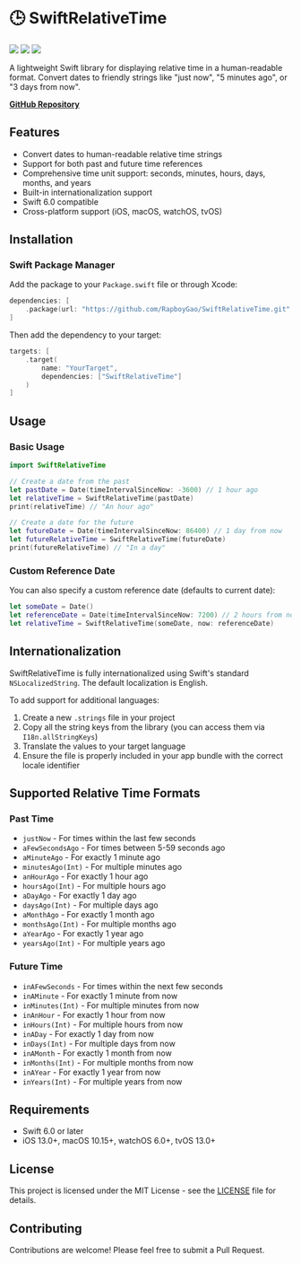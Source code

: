 # 🕒 SwiftRelativeTime

[![](https://img.shields.io/badge/Swift-6.0-FFAC45.svg)](https://swift.org/)
[![](https://img.shields.io/badge/platform-iOS%20%7C%20macOS%20%7C%20watchOS%20%7C%20tvOS-blue.svg)](https://github.com/RapboyGao/SwiftRelativeTime)
[![](https://img.shields.io/badge/license-MIT-green.svg)](https://github.com/RapboyGao/SwiftRelativeTime/blob/main/LICENSE)

A lightweight Swift library for displaying relative time in a human-readable format. Convert dates to friendly strings like "just now", "5 minutes ago", or "3 days from now".

**[GitHub Repository](https://github.com/RapboyGao/SwiftRelativeTime.git)**

## Features

- Convert dates to human-readable relative time strings
- Support for both past and future time references
- Comprehensive time unit support: seconds, minutes, hours, days, months, and years
- Built-in internationalization support
- Swift 6.0 compatible
- Cross-platform support (iOS, macOS, watchOS, tvOS)

## Installation

### Swift Package Manager

Add the package to your `Package.swift` file or through Xcode:

```swift
dependencies: [
    .package(url: "https://github.com/RapboyGao/SwiftRelativeTime.git", from: "1.0.0")
]
```

Then add the dependency to your target:

```swift
targets: [
    .target(
        name: "YourTarget",
        dependencies: ["SwiftRelativeTime"]
    )
]
```

## Usage

### Basic Usage

```swift
import SwiftRelativeTime

// Create a date from the past
let pastDate = Date(timeIntervalSinceNow: -3600) // 1 hour ago
let relativeTime = SwiftRelativeTime(pastDate)
print(relativeTime) // "An hour ago"

// Create a date for the future
let futureDate = Date(timeIntervalSinceNow: 86400) // 1 day from now
let futureRelativeTime = SwiftRelativeTime(futureDate)
print(futureRelativeTime) // "In a day"
```

### Custom Reference Date

You can also specify a custom reference date (defaults to current date):

```swift
let someDate = Date()
let referenceDate = Date(timeIntervalSinceNow: 7200) // 2 hours from now
let relativeTime = SwiftRelativeTime(someDate, now: referenceDate)
```

## Internationalization

SwiftRelativeTime is fully internationalized using Swift's standard `NSLocalizedString`. The default localization is English.

To add support for additional languages:

1. Create a new `.strings` file in your project
2. Copy all the string keys from the library (you can access them via `I18n.allStringKeys`)
3. Translate the values to your target language
4. Ensure the file is properly included in your app bundle with the correct locale identifier

## Supported Relative Time Formats

### Past Time
- `justNow` - For times within the last few seconds
- `aFewSecondsAgo` - For times between 5-59 seconds ago
- `aMinuteAgo` - For exactly 1 minute ago
- `minutesAgo(Int)` - For multiple minutes ago
- `anHourAgo` - For exactly 1 hour ago
- `hoursAgo(Int)` - For multiple hours ago
- `aDayAgo` - For exactly 1 day ago
- `daysAgo(Int)` - For multiple days ago
- `aMonthAgo` - For exactly 1 month ago
- `monthsAgo(Int)` - For multiple months ago
- `aYearAgo` - For exactly 1 year ago
- `yearsAgo(Int)` - For multiple years ago

### Future Time
- `inAFewSeconds` - For times within the next few seconds
- `inAMinute` - For exactly 1 minute from now
- `inMinutes(Int)` - For multiple minutes from now
- `inAnHour` - For exactly 1 hour from now
- `inHours(Int)` - For multiple hours from now
- `inADay` - For exactly 1 day from now
- `inDays(Int)` - For multiple days from now
- `inAMonth` - For exactly 1 month from now
- `inMonths(Int)` - For multiple months from now
- `inAYear` - For exactly 1 year from now
- `inYears(Int)` - For multiple years from now

## Requirements

- Swift 6.0 or later
- iOS 13.0+, macOS 10.15+, watchOS 6.0+, tvOS 13.0+

## License

This project is licensed under the MIT License - see the [LICENSE](LICENSE) file for details.

## Contributing

Contributions are welcome! Please feel free to submit a Pull Request.